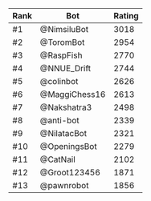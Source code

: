 Rank|Bot|Rating
---|---|---
#1|@NimsiluBot|3018
#2|@ToromBot|2954
#3|@RaspFish|2770
#4|@NNUE_Drift|2744
#5|@colinbot|2626
#6|@MaggiChess16|2613
#7|@Nakshatra3|2498
#8|@anti-bot|2339
#9|@NilatacBot|2321
#10|@OpeningsBot|2279
#11|@CatNail|2102
#12|@Groot123456|1871
#13|@pawnrobot|1856
